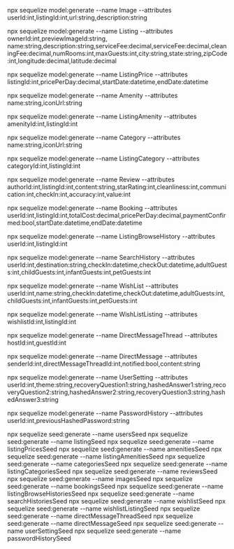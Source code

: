 npx sequelize model:generate --name Image --attributes userId:int,listingId:int,url:string,description:string

npx sequelize model:generate --name Listing --attributes ownerId:int,previewImageId:string, name:string,description:string,serviceFee:decimal,serviceFee:decimal,cleaningFee:decimal,numRooms:int,maxGuests:int,city:string,state:string,zipCode:int,longitude:decimal,latitude:decimal


npx sequelize model:generate --name ListingPrice --attributes listingId:int,pricePerDay:decimal,startDate:datetime,endDate:datetime

npx sequelize model:generate --name Amenity --attributes name:string,iconUrl:string

npx sequelize model:generate --name ListingAmenity --attributes amenityId:int,listingId:int

npx sequelize model:generate --name Category --attributes name:string,iconUrl:string

npx sequelize model:generate --name ListingCategory --attributes categoryId:int,listingId:int

npx sequelize model:generate --name Review --attributes authorId:int,listingId:int,content:string,starRating:int,cleanliness:int,communication:int,checkIn:int,accuracy:int,value:int


npx sequelize model:generate --name Booking --attributes userId:int,listingId:int,totalCost:decimal,pricePerDay:decimal,paymentConfirmed:bool,startDate:datetime,endDate:datetime

npx sequelize model:generate --name ListingBrowseHistory --attributes userId:int,listingId:int

npx sequelize model:generate --name SearchHistory --attributes userId:int,destination:string,checkIn:datetime,checkOut:datetime,adultGuests:int,childGuests:int,infantGuests:int,petGuests:int

npx sequelize model:generate --name WishList --attributes userId:int,name:string,checkIn:datetime,checkOut:datetime,adultGuests:int,childGuests:int,infantGuests:int,petGuests:int

npx sequelize model:generate --name WishListListing --attributes wishlistId:int,listingId:int

npx sequelize model:generate --name DirectMessageThread --attributes hostId:int,guestId:int

npx sequelize model:generate --name DirectMessage --attributes senderId:int,directMessageThreadId:int,notified:bool,content:string

npx sequelize model:generate --name UserSetting --attributes userId:int,theme:string,recoveryQuestion1:string,hashedAnswer1:string,recoveryQuestion2:string,hashedAnswer2:string,recoveryQuestion3:string,hashedAnswer3:string

npx sequelize model:generate --name PasswordHistory --attributes userId:int,previousHashedPassword:string


npx sequelize seed:generate --name usersSeed
npx sequelize seed:generate --name listingSeed
npx sequelize seed:generate --name listingPricesSeed
npx sequelize seed:generate --name amenitiesSeed
npx sequelize seed:generate --name listingAmenitiesSeed
npx sequelize seed:generate --name categoriesSeed
npx sequelize seed:generate --name listingCategoriesSeed
npx sequelize seed:generate --name reviewsSeed
npx sequelize seed:generate --name imagesSeed
npx sequelize seed:generate --name bookingsSeed
npx sequelize seed:generate --name listingBrowseHistoriesSeed
npx sequelize seed:generate --name searchHistoriesSeed
npx sequelize seed:generate --name wishlistSeed
npx sequelize seed:generate --name wishlistListingSeed
npx sequelize seed:generate --name directMessageThreadSeed
npx sequelize seed:generate --name directMessageSeed
npx sequelize seed:generate --name userSettingSeed
npx sequelize seed:generate --name passwordHistorySeed
